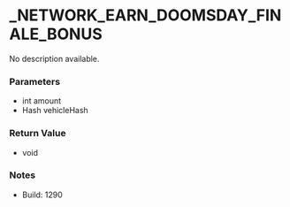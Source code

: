 # _NETWORK_EARN_DOOMSDAY_FINALE_BONUS

No description available.

### Parameters
* int amount
* Hash vehicleHash

### Return Value
* void

### Notes
* Build: 1290

